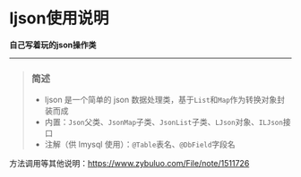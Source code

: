 # ljson使用说明
**自己写着玩的json操作类**

---

> ### 简述
> * ljson 是一个简单的 json 数据处理类，基于`List`和`Map`作为转换对象封装而成
> * 内置：`Json`父类、`JsonMap`子类、`JsonList`子类、`LJson`对象、`ILJson`接口
> * 注解（供 lmysql 使用）：`@Table`表名、`@DbField`字段名

方法调用等其他说明：https://www.zybuluo.com/File/note/1511726

